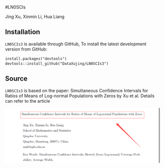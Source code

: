 #LN0SCIs

Jing Xu, Xinmin Li, Hua Liang


## Installation 

`LN0SCIs3` is available through GitHub,
To install the latest development version from GitHub:
```
install.packages("devtools")
devtools::install_github("DataXujing/LN0SCIs3")
```

## Source

`LN0SCIs3` is based on the paper: Simultaneous Confidence Intervals for Ratios of Means of Log-normal Populations with Zeros by Xu et al. Details can refer to the article 

![paper](pic/paper.png)

